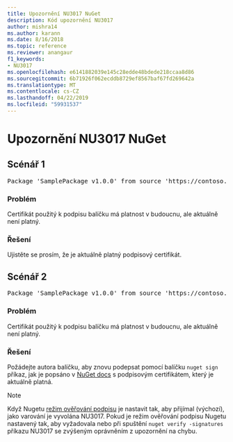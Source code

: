 ```yaml
---
title: Upozornění NU3017 NuGet
description: Kód upozornění NU3017
author: mishra14
ms.author: karann
ms.date: 8/16/2018
ms.topic: reference
ms.reviewer: anangaur
f1_keywords:
- NU3017
ms.openlocfilehash: e6141882039e145c28edde48bdede218ccaa8d86
ms.sourcegitcommit: 6b71926f062ecddb8729ef8567baf67fd269642a
ms.translationtype: MT
ms.contentlocale: cs-CZ
ms.lasthandoff: 04/22/2019
ms.locfileid: "59931537"
---
```

# <a name="nuget-warning-nu3017"></a>Upozornění NU3017 NuGet

## <a name="scenario-1"></a>Scénář 1

<pre>Package 'SamplePackage v1.0.0' from source 'https://contoso.com/index.json': The signing certificate is not yet valid.</pre>

### <a name="issue"></a>Problém

Certifikát použitý k podpisu balíčku má platnost v budoucnu, ale aktuálně není platný.


### <a name="solution"></a>Řešení

Ujistěte se prosím, že je aktuálně platný podpisový certifikát.



## <a name="scenario-2"></a>Scénář 2

<pre>Package 'SamplePackage v1.0.0' from source 'https://contoso.com/index.json': The primary signature's certificate is not yet valid.</pre>

### <a name="issue"></a>Problém

Certifikát použitý k podpisu balíčku má platnost v budoucnu, ale aktuálně není platný.


### <a name="solution"></a>Řešení

Požádejte autora balíčku, aby znovu podepsat pomocí balíčku `nuget sign` příkaz, jak je popsáno v [NuGet docs](https://docs.microsoft.com/en-us/nuget/create-packages/sign-a-package) s podpisovým certifikátem, který je aktuálně platná.


> [!Note]
> Když Nugetu [režim ověřování podpisu](https://docs.microsoft.com/en-us/nuget/consume-packages/installing-signed-packages#configure-package-signature-requirements) je nastavit tak, aby přijímal (výchozí), jako varování je vyvolána NU3017. Pokud je režim ověřování podpisu Nugetu nastavený tak, aby vyžadovala nebo při spuštění `nuget verify -signatures` příkazu NU3017 se zvýšeným oprávněním z upozornění na chybu. 